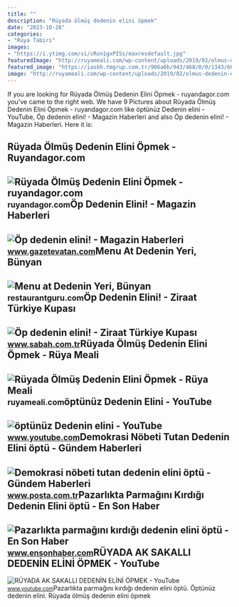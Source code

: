 ```yaml
---
title: ""
description: "Rüyada ölmüş dedenin elini öpmek"
date: "2023-10-28"
categories:
- "Ruya Tabiri"
images:
- "https://i.ytimg.com/vi/cRon1gxPISs/maxresdefault.jpg"
featuredImage: "http://ruyameali.com/wp-content/uploads/2019/02/olmus-dedenin-elini-ayagini-opmek.jpg"
featured_image: "https://iasbh.tmgrup.com.tr/906a0b/943/468/0/0/1343/665?u=https://isbh.tmgrup.com.tr/sbh/2021/12/31/op-dedenin-elini-elini-1640900841463.jpeg"
image: "http://ruyameali.com/wp-content/uploads/2019/02/olmus-dedenin-elini-ayagini-opmek.jpg"
---
```


If you are looking for Rüyada Ölmüş Dedenin Elini Öpmek - ruyandagor.com you've came to the right web. We have 9 Pictures about Rüyada Ölmüş Dedenin Elini Öpmek - ruyandagor.com like öptünüz Dedenin elini - YouTube, Öp dedenin elini! - Magazin Haberleri and also Öp dedenin elini! - Magazin Haberleri. Here it is:

Rüyada Ölmüş Dedenin Elini Öpmek - Ruyandagor.com
-------------------------------------------------

 ![Rüyada Ölmüş Dedenin Elini Öpmek - ruyandagor.com](https://images.ruyandagor.com/2017/04/olmus-dedenin-elini-opmek-1402.jpg) <small>ruyandagor.com</small>Öp Dedenin Elini! - Magazin Haberleri
-------------------------------------

 ![Öp dedenin elini! - Magazin Haberleri](https://i2.gazetevatan.com/i/gazetevatan/75/0x410/60c6e4699321513c185b770f.jpg) <small>www.gazetevatan.com</small>Menu At Dedenin Yeri, Bünyan
----------------------------

 ![Menu at Dedenin Yeri, Bünyan](https://img.restaurantguru.com/r8c1-Dedenin-Yeri-menu.jpg) <small>restaurantguru.com</small>Öp Dedenin Elini! - Ziraat Türkiye Kupası
-----------------------------------------

 ![Öp dedenin elini! - Ziraat Türkiye Kupası](https://iasbh.tmgrup.com.tr/906a0b/943/468/0/0/1343/665?u=https://isbh.tmgrup.com.tr/sbh/2021/12/31/op-dedenin-elini-elini-1640900841463.jpeg) <small>www.sabah.com.tr</small>Rüyada Ölmüş Dedenin Elini Öpmek - Rüya Meali
---------------------------------------------

 ![Rüyada Ölmüş Dedenin Elini Öpmek - Rüya Meali](http://ruyameali.com/wp-content/uploads/2019/02/olmus-dedenin-elini-ayagini-opmek.jpg) <small>ruyameali.com</small>öptünüz Dedenin Elini - YouTube
-------------------------------

 ![öptünüz Dedenin elini - YouTube](https://i.ytimg.com/vi/E8HObdYnjiE/maxres2.jpg?sqp=-oaymwEoCIAKENAF8quKqQMcGADwAQH4Ac4FgAKACooCDAgAEAEYciBTKEAwDw==&rs=AOn4CLD8nb6NpMRGX1d2nI470U_CF8yhAA) <small>www.youtube.com</small>Demokrasi Nöbeti Tutan Dedenin Elini öptü - Gündem Haberleri
------------------------------------------------------------

 ![Demokrasi nöbeti tutan dedenin elini öptü - Gündem Haberleri](https://i3.posta.com.tr/i/posta/75/0x0/616d051c45d2a09550bb02ba.jpg) <small>www.posta.com.tr</small>Pazarlıkta Parmağını Kırdığı Dedenin Elini öptü - En Son Haber
--------------------------------------------------------------

 ![Pazarlıkta parmağını kırdığı dedenin elini öptü - En Son Haber](https://icdn.ensonhaber.com/crop/703x395-95/resimler/diger/kok/2019/08/09/pazarlik_1790.jpg) <small>www.ensonhaber.com</small>RÜYADA AK SAKALLI DEDENİN ELİNİ ÖPMEK - YouTube
-----------------------------------------------

 ![RÜYADA AK SAKALLI DEDENİN ELİNİ ÖPMEK - YouTube](https://i.ytimg.com/vi/cRon1gxPISs/maxresdefault.jpg) <small>www.youtube.com</small>Pazarlıkta parmağını kırdığı dedenin elini öptü. Öptünüz dedenin elini. Rüyada ölmüş dedenin elini öpmek
